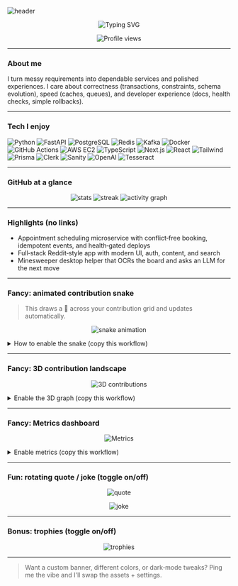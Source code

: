 ![header](https://capsule-render.vercel.app/api?type=waving\&height=200\&text=Sai%20Sampath%20%F0%9F%91%8B\&fontSize=42\&color=0:06B6D4,100:7C3AED\&fontColor=ffffff\&animation=fadeIn)

<p align="center">
  <img src="https://readme-typing-svg.demolab.com?font=Fira+Code&size=22&pause=1200&center=true&vCenter=true&width=800&lines=SDE+who+loves+backend+systems%2C+DX%2C+and+delightful+UIs;FastAPI+%7C+PostgreSQL+%7C+Redis+%7C+Kafka+%7C+Docker+%7C+AWS;Next.js+%7C+TypeScript+%7C+Tailwind+%7C+shadcn%2Fui+%7C+Framer+Motion;Event%E2%80%91driven+design%2C+idempotency%2C+observability" alt="Typing SVG" />
</p>

<p align="center">
  <img src="https://komarev.com/ghpvc/?username=sampath-009&style=flat" alt="Profile views" />
</p>

---

### About me

I turn messy requirements into dependable services and polished experiences. I care about correctness (transactions, constraints, schema evolution), speed (caches, queues), and developer experience (docs, health checks, simple rollbacks).

---

### Tech I enjoy

<p>
  <img alt="Python" src="https://img.shields.io/badge/Python-3776AB?logo=python&logoColor=white" />
  <img alt="FastAPI" src="https://img.shields.io/badge/FastAPI-009688?logo=fastapi&logoColor=white" />
  <img alt="PostgreSQL" src="https://img.shields.io/badge/PostgreSQL-4169E1?logo=postgresql&logoColor=white" />
  <img alt="Redis" src="https://img.shields.io/badge/Redis-DC382D?logo=redis&logoColor=white" />
  <img alt="Kafka" src="https://img.shields.io/badge/Kafka-231F20?logo=apachekafka&logoColor=white" />
  <img alt="Docker" src="https://img.shields.io/badge/Docker-2496ED?logo=docker&logoColor=white" />
  <img alt="GitHub Actions" src="https://img.shields.io/badge/GitHub%20Actions-2088FF?logo=githubactions&logoColor=white" />
  <img alt="AWS EC2" src="https://img.shields.io/badge/AWS%20EC2-FF9900?logo=amazonaws&logoColor=white" />
  <img alt="TypeScript" src="https://img.shields.io/badge/TypeScript-3178C6?logo=typescript&logoColor=white" />
  <img alt="Next.js" src="https://img.shields.io/badge/Next.js-000000?logo=nextdotjs&logoColor=white" />
  <img alt="React" src="https://img.shields.io/badge/React-20232A?logo=react&logoColor=61DAFB" />
  <img alt="Tailwind" src="https://img.shields.io/badge/Tailwind-06B6D4?logo=tailwindcss&logoColor=white" />
  <img alt="Prisma" src="https://img.shields.io/badge/Prisma-2D3748?logo=prisma&logoColor=white" />
  <img alt="Clerk" src="https://img.shields.io/badge/Clerk-3D3D3D?logo=clerk&logoColor=white" />
  <img alt="Sanity" src="https://img.shields.io/badge/Sanity-F03E2F?logo=sanity&logoColor=white" />
  <img alt="OpenAI" src="https://img.shields.io/badge/OpenAI-412991?logo=openai&logoColor=white" />
  <img alt="Tesseract" src="https://img.shields.io/badge/Tesseract-5D2F86" />
</p>

---

### GitHub at a glance

<div align="center">

  <img src="https://github-readme-stats.vercel.app/api?username=sampath-009&show_icons=true&rank_icon=github&hide_title=true&hide_border=true" alt="stats" />

  <img src="https://github-readme-streak-stats.herokuapp.com/?user=sampath-009&hide_border=true" alt="streak" />

  <img src="https://github-readme-activity-graph.vercel.app/graph?username=sampath-009&hide_border=true&custom_title=Contribution%20Graph" alt="activity graph" />
</div>

---

### Highlights (no links)

* Appointment scheduling microservice with conflict‑free booking, idempotent events, and health‑gated deploys
* Full‑stack Reddit‑style app with modern UI, auth, content, and search
* Minesweeper desktop helper that OCRs the board and asks an LLM for the next move

---

### Fancy: animated contribution snake

> This draws a 🐍 across your contribution grid and updates automatically.

<p align="center">
  <img src="https://raw.githubusercontent.com/sampath-009/sampath-009/output/github-contribution-grid-snake.svg" alt="snake animation" />
</p>

<details>
<summary>How to enable the snake (copy this workflow)</summary>

1. Create folder: `.github/workflows/`
2. Add file: `snake.yml` with the content below
3. Commit and push. The action will create/update the animation on the `output` branch and your README will show it.

```yaml
name: Generate Snake
on:
  schedule:
    - cron: "0 0 * * *"  # every day at 00:00 UTC
  workflow_dispatch:

jobs:
  build:
    runs-on: ubuntu-latest
    steps:
      - uses: Platane/snk@v3
        with:
          github_user_name: sampath-009
          outputs: |
            dist/github-contribution-grid-snake.svg
      - uses: actions/upload-artifact@v4
        with:
          name: snake
          path: dist/github-contribution-grid-snake.svg
      - name: Push to output branch
        uses: crazy-max/ghaction-github-pages@v4
        with:
          target_branch: output
          build_dir: dist
        env:
          GITHUB_TOKEN: ${{ secrets.GITHUB_TOKEN }}
```

</details>

---

### Fancy: 3D contribution landscape

<p align="center">
  <img src="./profile-3d-contrib/profile-night-rainbow.svg" alt="3D contributions" />
</p>

<details>
<summary>Enable the 3D graph (copy this workflow)</summary>

```yaml
name: 3D Contributions
on:
  schedule:
    - cron: "0 2 * * *"  # every day at 02:00 UTC
  workflow_dispatch:

jobs:
  build:
    runs-on: ubuntu-latest
    steps:
      - uses: actions/checkout@v4
      - uses: yoshi389111/github-profile-3d-contrib@v3
        with:
          USERNAME: sampath-009
      - name: Commit & push
        run: |
          git config user.name "github-actions[bot]"
          git config user.email "41898282+github-actions[bot]@users.noreply.github.com"
          git add -A
          git commit -m "Generate 3D profile (auto)" || echo "No changes"
          git push
```

</details>

---

### Fancy: Metrics dashboard

<p align="center">
  <img src="./metrics.svg" alt="Metrics" />
</p>

<details>
<summary>Enable metrics (copy this workflow)</summary>

> Create a classic Personal Access Token named **METRICS\_TOKEN** with `read:user` and `repo` scopes and add it in **Settings → Secrets → Actions**.

```yaml
name: Metrics
on:
  schedule:
    - cron: "0 3 * * *"  # every day at 03:00 UTC
  workflow_dispatch:

jobs:
  build:
    runs-on: ubuntu-latest
    steps:
      - uses: lowlighter/metrics@latest
        with:
          token: ${{ secrets.METRICS_TOKEN }}
          user: sampath-009
          template: classic
          base: header, activity, community, repositories, metadata
          config_timezone: America/New_York
          plugin_isocalendar: yes
          plugin_isocalendar_duration: full-year
          plugin_languages: yes
          plugin_languages_sections: most-used
          plugin_languages_indepth: yes
          plugin_achievements: yes
          plugin_habits: yes
```

</details>

---

### Fun: rotating quote / joke (toggle on/off)

<p align="center">
  <img src="https://quotes-github-readme.vercel.app/api?type=horizontal&theme=light" alt="quote" />
</p>
<p align="center">
  <img src="https://readme-jokes.vercel.app/api?hideBorder&bgColor=ffffff00" alt="joke" />
</p>

---

### Bonus: trophies (toggle on/off)

<p align="center">
  <img src="https://github-profile-trophy.vercel.app/?username=sampath-009&margin-w=10&margin-h=10&no-bg=true&no-frame=true" alt="trophies" />
</p>

---

> Want a custom banner, different colors, or dark‑mode tweaks? Ping me the vibe and I'll swap the assets + settings.
